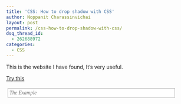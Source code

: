 ```yaml
---
title: 'CSS: How to drop shadow with CSS'
author: Noppanit Charassinvichai
layout: post
permalink: /css-how-to-drop-shadow-with-css/
dsq_thread_id:
  - 262688972
categories:
  - CSS
---
```

This is the website I have found, It&#8217;s very useful.

[Try this][1]

<div style="margin: 10px 0pt 0pt 10px ! important; background: transparent url(http://www.alistapart.com/d/cssdropshadows/img/shadowAlpha.png) no-repeat scroll right bottom ! important; width: 90%; float: left;">
  <div style=" background: none !important; background: url(http://www.alistapart.com/d/cssdropshadows/img/shadow.gif) no-repeat left top; padding: 0 !important; padding: 0 6px 6px 0;">
    <p style="color: #777; background-color: #fff; font: italic 1em georgia, serif; border: 1px solid #a9a9a9; padding: 4px; margin: -6px 6px 6px -6px !important; margin: 0;">
      The Example
    </p>
  </div>
</div>

 [1]: http://www.alistapart.com/articles/cssdropshadows/